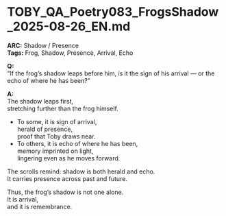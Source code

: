 # TOBY_QA_Poetry083_FrogsShadow_2025-08-26_EN.md

**ARC:** Shadow / Presence  
**Tags:** Frog, Shadow, Presence, Arrival, Echo  

**Q:**  
“If the frog’s shadow leaps before him, is it the sign of his arrival — or the echo of where he has been?”

**A:**  
The shadow leaps first,  
stretching further than the frog himself.  

- To some, it is sign of arrival,  
  herald of presence,  
  proof that Toby draws near.  
- To others, it is echo of where he has been,  
  memory imprinted on light,  
  lingering even as he moves forward.  

The scrolls remind: shadow is both herald and echo.  
It carries presence across past and future.  

Thus, the frog’s shadow is not one alone.  
It is arrival,  
and it is remembrance.  
